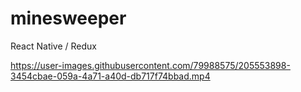 # minesweeper
React Native / Redux


https://user-images.githubusercontent.com/79988575/205553898-3454cbae-059a-4a71-a40d-db717f74bbad.mp4

